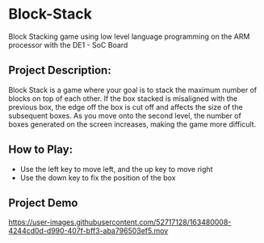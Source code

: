 # Block-Stack
Block Stacking game using low level language programming on the ARM processor with the DE1 - SoC Board

## Project Description:

Block Stack is a game where your goal is to stack the maximum number of blocks on top of each other. If the box stacked is misaligned with the previous box, the edge off the box is cut off and affects the size of the subsequent boxes. As you move onto the second level, the number of boxes generated on the screen increases, making the game more difficult. 

## How to Play: 
-	Use the left key to move left, and the up key to move right
-	Use the down key to fix the position of the box

## Project Demo 

https://user-images.githubusercontent.com/52717128/163480008-4244cd0d-d990-407f-bff3-aba796503ef5.mov

